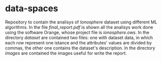 # data-spaces

Repository to contain the analisys of _Ionosphere_ dataset using different ML algorithms.
In the file _final_report.pdf_ is shown all the analisys work done using the software Orange, whose project file is _ionosphere.ows_.
In the directory _dataset_ are contained two files: one with dataset data, in which each row represent one istance and the attributes' values are divided by commas, 
the other one contains the dataset's description.
In the directory _images_ are contained the images useful for write the report.
